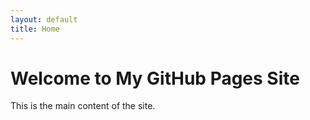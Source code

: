 ```yaml
---
layout: default
title: Home
---
```


# Welcome to My GitHub Pages Site

This is the main content of the site.
